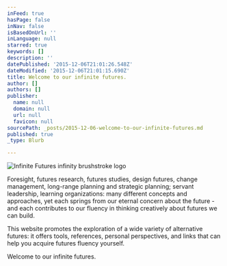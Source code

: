 ```yaml
---
inFeed: true
hasPage: false
inNav: false
isBasedOnUrl: ''
inLanguage: null
starred: true
keywords: []
description: ''
datePublished: '2015-12-06T21:01:26.548Z'
dateModified: '2015-12-06T21:01:15.690Z'
title: Welcome to our infinite futures.
author: []
authors: []
publisher:
  name: null
  domain: null
  url: null
  favicon: null
sourcePath: _posts/2015-12-06-welcome-to-our-infinite-futures.md
published: true
_type: Blurb

---
```

![Infinite Futures infinity brushstroke logo](https://the-grid-user-content.s3-us-west-2.amazonaws.com/445294c1-8614-4da2-a75e-d7a398af1a19.gif)

Foresight, futures research, futures studies, design futures, change management, long-range planning and strategic planning; servant leadership, learning organizations: many different concepts and approaches, yet each springs from our eternal concern about the future - and each contributes to our fluency in thinking creatively about futures we can build.

This website promotes the exploration of a wide variety of alternative futures: it offers tools, references, personal perspectives, and links that can help you acquire futures fluency yourself.

Welcome to our infinite futures.